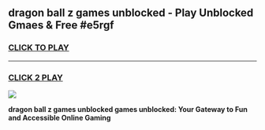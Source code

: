 
## dragon ball z games unblocked - Play Unblocked Gmaes & Free #e5rgf
<h3>
<a href="https://premium.freeplayer.one?title=dragon_ball_z_games_unblocked&ref=01M">CLICK TO PLAY</a></h3>
<hr>

<h3>
<a href="https://premium.freeplayer.one?title=dragon_ball_z_games_unblocked&ref=01M">CLICK 2 PLAY</a>
  
</h3>

<a href="https://premium.freeplayer.one?title=dragon_ball_z_games_unblocked&ref=01M"><img src="https://clearcache.store/games.png"></a>


**dragon ball z games unblocked games unblocked: Your Gateway to Fun and Accessible Online Gaming**
